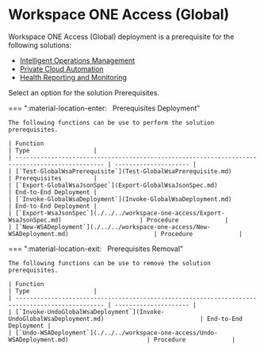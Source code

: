 # Workspace ONE Access (Global)

Workspace ONE Access (Global) deployment is a prerequisite for the following solutions:

- [Intelligent Operations Management](./../iom/index.md)
- [Private Cloud Automation](./../pca/index.md)
- [Health Reporting and Monitoring](./../hrm/index.md)

Select an option for the solution Prerequisites.

=== ":material-location-enter: &nbsp; Prerequisites Deployment"

    The following functions can be use to perform the solution prerequisites.

    | Function                                                                                        | Type                  |
    | ----------------------------------------------------------------------------------------------- | --------------------- |
    | [`Test-GlobalWsaPrerequisite`](Test-GlobalWsaPrerequisite.md)                                   | Prerequisites         |
    | [`Export-GlobalWsaJsonSpec`](Export-GlobalWsaJsonSpec.md)                                       | End-to-End Deployment |
    | [`Invoke-GlobalWsaDeployment`](Invoke-GlobalWsaDeployment.md)                                   | End-to-End Deployment |
    | [`Export-WsaJsonSpec`](./../../workspace-one-access/Export-WsaJsonSpec.md)                      | Procedure             |
    | [`New-WSADeployment`](./../../workspace-one-access/New-WSADeployment.md)                        | Procedure             |

=== ":material-location-exit: &nbsp; Prerequisites Removal"

    The following functions can be use to remove the solution prerequisites.

    | Function                                                                                        | Type                  |
    | ----------------------------------------------------------------------------------------------- | --------------------- |
    | [`Invoke-UndoGlobalWsaDeployment`](Invoke-UndoGlobalWsaDeployment.md)                           | End-to-End Deployment |
    | [`Undo-WSADeployment`](./../../workspace-one-access/Undo-WSADeployment.md)                      | Procedure             |
